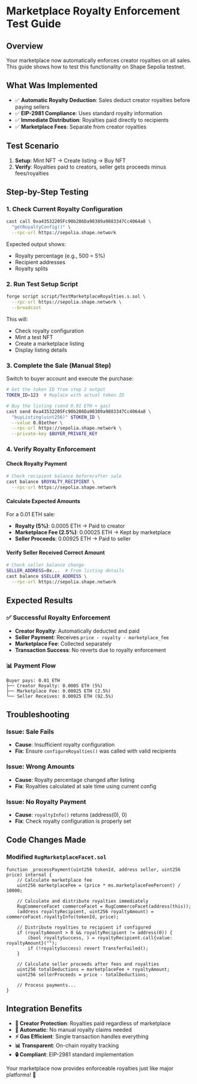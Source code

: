 # Marketplace Royalty Enforcement Test Guide

## Overview
Your marketplace now automatically enforces creator royalties on all sales. This guide shows how to test this functionality on Shape Sepolia testnet.

## What Was Implemented
- ✅ **Automatic Royalty Deduction**: Sales deduct creator royalties before paying sellers
- ✅ **EIP-2981 Compliance**: Uses standard royalty information
- ✅ **Immediate Distribution**: Royalties paid directly to recipients
- ✅ **Marketplace Fees**: Separate from creator royalties

## Test Scenario
1. **Setup**: Mint NFT → Create listing → Buy NFT
2. **Verify**: Royalties paid to creators, seller gets proceeds minus fees/royalties

## Step-by-Step Testing

### 1. Check Current Royalty Configuration
```bash
cast call 0xa43532205Fc90b286Da98389a9883347Cc4064a8 \
  "getRoyaltyConfig()" \
  --rpc-url https://sepolia.shape.network
```

Expected output shows:
- Royalty percentage (e.g., 500 = 5%)
- Recipient addresses
- Royalty splits

### 2. Run Test Setup Script
```bash
forge script script/TestMarketplaceRoyalties.s.sol \
  --rpc-url https://sepolia.shape.network \
  --broadcast
```

This will:
- Check royalty configuration
- Mint a test NFT
- Create a marketplace listing
- Display listing details

### 3. Complete the Sale (Manual Step)
Switch to buyer account and execute the purchase:

```bash
# Get the token ID from step 2 output
TOKEN_ID=123  # Replace with actual token ID

# Buy the listing (send 0.01 ETH + gas)
cast send 0xa43532205Fc90b286Da98389a9883347Cc4064a8 \
  "buyListing(uint256)" $TOKEN_ID \
  --value 0.01ether \
  --rpc-url https://sepolia.shape.network \
  --private-key $BUYER_PRIVATE_KEY
```

### 4. Verify Royalty Enforcement

#### Check Royalty Payment
```bash
# Check recipient balance before/after sale
cast balance $ROYALTY_RECIPIENT \
  --rpc-url https://sepolia.shape.network
```

#### Calculate Expected Amounts
For a 0.01 ETH sale:
- **Royalty (5%)**: 0.0005 ETH → Paid to creator
- **Marketplace Fee (2.5%)**: 0.00025 ETH → Kept by marketplace
- **Seller Proceeds**: 0.00925 ETH → Paid to seller

#### Verify Seller Received Correct Amount
```bash
# Check seller balance change
SELLER_ADDRESS=0x...  # From listing details
cast balance $SELLER_ADDRESS \
  --rpc-url https://sepolia.shape.network
```

## Expected Results

### ✅ Successful Royalty Enforcement
- **Creator Royalty**: Automatically deducted and paid
- **Seller Payment**: Receives `price - royalty - marketplace_fee`
- **Marketplace Fee**: Collected separately
- **Transaction Success**: No reverts due to royalty enforcement

### 📊 Payment Flow
```
Buyer pays: 0.01 ETH
├── Creator Royalty: 0.0005 ETH (5%)
├── Marketplace Fee: 0.00025 ETH (2.5%)
└── Seller Receives: 0.00925 ETH (92.5%)
```

## Troubleshooting

### Issue: Sale Fails
- **Cause**: Insufficient royalty configuration
- **Fix**: Ensure `configureRoyalties()` was called with valid recipients

### Issue: Wrong Amounts
- **Cause**: Royalty percentage changed after listing
- **Fix**: Royalties calculated at sale time using current config

### Issue: No Royalty Payment
- **Cause**: `royaltyInfo()` returns (address(0), 0)
- **Fix**: Check royalty configuration is properly set

## Code Changes Made

### Modified `RugMarketplaceFacet.sol`
```solidity
function _processPayment(uint256 tokenId, address seller, uint256 price) internal {
    // Calculate marketplace fee
    uint256 marketplaceFee = (price * ms.marketplaceFeePercent) / 10000;

    // Calculate and distribute royalties immediately
    RugCommerceFacet commerceFacet = RugCommerceFacet(address(this));
    (address royaltyRecipient, uint256 royaltyAmount) = commerceFacet.royaltyInfo(tokenId, price);

    // Distribute royalties to recipient if configured
    if (royaltyAmount > 0 && royaltyRecipient != address(0)) {
        (bool royaltySuccess, ) = royaltyRecipient.call{value: royaltyAmount}("");
        if (!royaltySuccess) revert TransferFailed();
    }

    // Calculate seller proceeds after fees and royalties
    uint256 totalDeductions = marketplaceFee + royaltyAmount;
    uint256 sellerProceeds = price - totalDeductions;

    // Process payments...
}
```

## Integration Benefits

- **🎨 Creator Protection**: Royalties paid regardless of marketplace
- **🔄 Automatic**: No manual royalty claims needed
- **⚡ Gas Efficient**: Single transaction handles everything
- **📊 Transparent**: On-chain royalty tracking
- **🔒 Compliant**: EIP-2981 standard implementation

Your marketplace now provides enforceable royalties just like major platforms! 🚀
